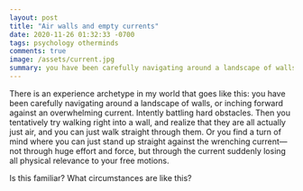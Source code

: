 ```yaml
---
layout: post
title: "Air walls and empty currents"
date: 2020-11-26 01:32:33 -0700
tags: psychology otherminds
comments: true
image: /assets/current.jpg
summary: you have been carefully navigating around a landscape of walls, or inching forward against an overwhelming current. Intently battling hard obstacles. Then you tentatively try walking right into a wall, and realize that they are all actually just air...
---
```

There is an experience archetype in my world that goes like this: you have been carefully navigating around a landscape of walls, or inching forward against an overwhelming current. Intently battling hard obstacles. Then you tentatively try walking right into a wall, and realize that they are all actually just air, and you can just walk straight through them. Or you find a turn of mind where you can just stand up straight against the wrenching current&mdash;not through huge effort and force, but through the current suddenly losing all physical relevance to your free motions.

Is this familiar? What circumstances are like this?
